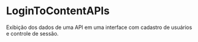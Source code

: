 # LoginToContentAPIs
Exibição dos dados de uma API em uma interface com cadastro de usuários e controle de sessão.
